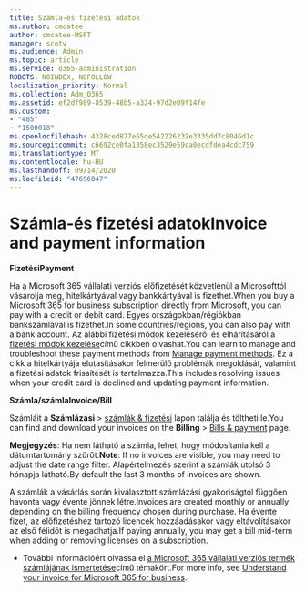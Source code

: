 ```yaml
---
title: Számla-és fizetési adatok
ms.author: cmcatee
author: cmcatee-MSFT
manager: scotv
ms.audience: Admin
ms.topic: article
ms.service: o365-administration
ROBOTS: NOINDEX, NOFOLLOW
localization_priority: Normal
ms.collection: Adm_O365
ms.assetid: ef2df989-8539-48b5-a324-97d2e09f14fe
ms.custom:
- "485"
- "1500018"
ms.openlocfilehash: 4328ced877e65de542226232e3335dd7c8046d1c
ms.sourcegitcommit: c6692ce0fa1358ec3529e59ca0ecdfdea4cdc759
ms.translationtype: MT
ms.contentlocale: hu-HU
ms.lasthandoff: 09/14/2020
ms.locfileid: "47696047"
---
```

# <a name="invoice-and-payment-information"></a><span data-ttu-id="ba199-102">Számla-és fizetési adatok</span><span class="sxs-lookup"><span data-stu-id="ba199-102">Invoice and payment information</span></span>

<span data-ttu-id="ba199-103">**Fizetési**</span><span class="sxs-lookup"><span data-stu-id="ba199-103">**Payment**</span></span>

<span data-ttu-id="ba199-104">Ha a Microsoft 365 vállalati verziós előfizetését közvetlenül a Microsofttól vásárolja meg, hitelkártyával vagy bankkártyával is fizethet.</span><span class="sxs-lookup"><span data-stu-id="ba199-104">When you buy a Microsoft 365 for business subscription directly from Microsoft, you can pay with a credit or debit card.</span></span>  <span data-ttu-id="ba199-105">Egyes országokban/régiókban bankszámlával is fizethet.</span><span class="sxs-lookup"><span data-stu-id="ba199-105">In some countries/regions, you can also pay with a bank account.</span></span>  <span data-ttu-id="ba199-106">Az alábbi fizetési módok kezeléséről és elhárításáról a [fizetési módok kezelése](https://docs.microsoft.com/microsoft-365/commerce/billing-and-payments/manage-payment-methods)című cikkben olvashat.</span><span class="sxs-lookup"><span data-stu-id="ba199-106">You can learn to manage and troubleshoot these payment methods from [Manage payment methods](https://docs.microsoft.com/microsoft-365/commerce/billing-and-payments/manage-payment-methods).</span></span> <span data-ttu-id="ba199-107">Ez a cikk a hitelkártyája elutasításakor felmerülő problémák megoldását, valamint a fizetési adatok frissítését is tartalmazza.</span><span class="sxs-lookup"><span data-stu-id="ba199-107">This includes resolving issues when your credit card is declined and updating payment information.</span></span>

<span data-ttu-id="ba199-108">**Számla/számla**</span><span class="sxs-lookup"><span data-stu-id="ba199-108">**Invoice/Bill**</span></span>

<span data-ttu-id="ba199-109">Számláit a **Számlázási**  >  [számlák & fizetési](https://go.microsoft.com/fwlink/p/?linkid=848039) lapon találja és töltheti le.</span><span class="sxs-lookup"><span data-stu-id="ba199-109">You can find and download your invoices on the **Billing** > [Bills & payment](https://go.microsoft.com/fwlink/p/?linkid=848039) page.</span></span>  

<span data-ttu-id="ba199-110">**Megjegyzés**: Ha nem látható a számla, lehet, hogy módosítania kell a dátumtartomány szűrőt.</span><span class="sxs-lookup"><span data-stu-id="ba199-110">**Note**: If no invoices are visible, you may need to adjust the date range filter.</span></span>  <span data-ttu-id="ba199-111">Alapértelmezés szerint a számlák utolsó 3 hónapja látható.</span><span class="sxs-lookup"><span data-stu-id="ba199-111">By default the last 3 months of invoices are shown.</span></span>

<span data-ttu-id="ba199-112">A számlák a vásárlás során kiválasztott számlázási gyakoriságtól függően havonta vagy évente jönnek létre.</span><span class="sxs-lookup"><span data-stu-id="ba199-112">Invoices are created monthly or annually depending on the billing frequency chosen during purchase.</span></span>  <span data-ttu-id="ba199-113">Ha évente fizet, az előfizetéshez tartozó licencek hozzáadásakor vagy eltávolításakor az első félidőt is megadhatja.</span><span class="sxs-lookup"><span data-stu-id="ba199-113">If paying annually, you may get a bill mid-term when adding or removing licenses on a subscription.</span></span>

- <span data-ttu-id="ba199-114">További információért olvassa el [a Microsoft 365 vállalati verziós termék számlájának ismertetése](https://docs.microsoft.com/microsoft-365/commerce/billing-and-payments/understand-your-invoice2)című témakört.</span><span class="sxs-lookup"><span data-stu-id="ba199-114">For more info, see [Understand your invoice for Microsoft 365 for business](https://docs.microsoft.com/microsoft-365/commerce/billing-and-payments/understand-your-invoice2).</span></span>